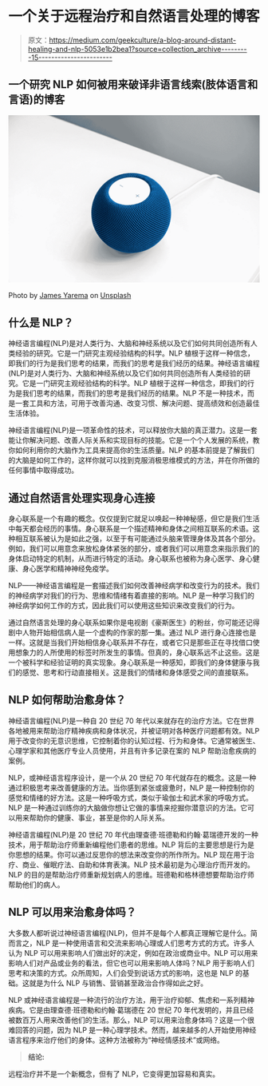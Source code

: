 # 一个关于远程治疗和自然语言处理的博客

> 原文：<https://medium.com/geekculture/a-blog-around-distant-healing-and-nlp-5053e1b2bea1?source=collection_archive---------15----------------------->

## 一个研究 NLP 如何被用来破译非语言线索(肢体语言和言语)的博客

![](img/e8d23e9e557e0c851fcba84a0479f745.png)

Photo by [James Yarema](https://unsplash.com/@jamesyarema?utm_source=medium&utm_medium=referral) on [Unsplash](https://unsplash.com?utm_source=medium&utm_medium=referral)

## 什么是 NLP？

神经语言编程(NLP)是对人类行为、大脑和神经系统以及它们如何共同创造所有人类经验的研究。它是一门研究主观经验结构的科学。NLP 植根于这样一种信念，即我们的行为是我们思考的结果，而我们的思考是我们经历的结果。神经语言编程(NLP)是对人类行为、大脑和神经系统以及它们如何共同创造所有人类经验的研究。它是一门研究主观经验结构的科学。NLP 植根于这样一种信念，即我们的行为是我们思考的结果，而我们的思考是我们经历的结果。NLP 不是一种技术，而是一套工具和方法，可用于改善沟通、改变习惯、解决问题、提高绩效和创造最佳生活体验。

神经语言编程(NLP)是一项革命性的技术，可以释放你大脑的真正潜力。这是一套能让你解决问题、改善人际关系和实现目标的技能。它是一个个人发展的系统，教你如何利用你的大脑作为工具来提高你的生活质量。NLP 的基本前提是了解我们的大脑是如何工作的，这样你就可以找到克服消极思维模式的方法，并在你所做的任何事情中取得成功。

## 通过自然语言处理实现身心连接

身心联系是一个有趣的概念。仅仅提到它就足以唤起一种神秘感，但它是我们生活中每天都会经历的事情。身心联系是一个描述精神和身体之间相互联系的术语。这种相互联系被认为是如此之强，以至于有可能通过头脑来管理身体及其各个部分。例如，我们可以用意念来放松身体紧张的部分，或者我们可以用意念来指示我们的身体启动特定的机制，从而进行特定的活动。身心联系也被称为身心医学、身心健康、身心医学和精神神经免疫学。

NLP——神经语言编程是一套描述我们如何改善神经病学和改变行为的技术。我们的神经病学对我们的行为、思维和情绪有着直接的影响。NLP 是一种学习我们的神经病学如何工作的方式，因此我们可以使用这些知识来改变我们的行为。

通过自然语言处理的身心联系如果你是电视剧《豪斯医生》的粉丝，你可能还记得剧中人物开始相信病人是一个虚构的作家的那一集。通过 NLP 进行身心连接也是一样。这就是当我们开始相信身心联系并不存在，或者它只是那些正在寻找借口使用想象力的人所使用的标签时所发生的事情。但真的，身心联系远不止这些。这是一个被科学和经验证明的真实现象。身心联系是一种感知，即我们的身体健康与我们的感觉、思考和行动直接相关。这是我们的情绪和身体感受之间的直接联系。

## NLP 如何帮助治愈身体？

神经语言编程(NLP)是一种自 20 世纪 70 年代以来就存在的治疗方法。它在世界各地被用来帮助治疗精神疾病和身体状况，并被证明对各种医疗问题都有效。NLP 用于改变你的无意识思维，它控制着你的认知过程、行为和身体。它通常被医生、心理学家和其他医疗专业人员使用，并且有许多记录在案的 NLP 帮助治愈疾病的案例。

NLP，或神经语言程序设计，是一个从 20 世纪 70 年代就存在的概念。这是一种通过积极思考来改善健康的方法。当你感到紧张或疲惫时，NLP 是一种控制你的感觉和情绪的好方法。这是一种呼吸方式，类似于瑜伽士和武术家的呼吸方式。NLP 是一种通过训练你的大脑做你想让它做的事情来挖掘你潜意识的方法。它可以用来帮助你的健康、事业，甚至是你的人际关系。

神经语言编程(NLP)是 20 世纪 70 年代由理查德·班德勒和约翰·葛瑞德开发的一种技术，用于帮助治疗师重新编程他们患者的思维。NLP 背后的主要思想是行为是你思想的结果。你可以通过反思你的想法来改变你的所作所为。NLP 现在用于治疗、商业、催眠疗法、自助和体育表演。NLP 技术最初是为心理治疗而开发的。NLP 的目的是帮助治疗师重新规划病人的思维。班德勒和格林德想要帮助治疗师帮助他们的病人。

## NLP 可以用来治愈身体吗？

大多数人都听说过神经语言编程(NLP)，但并不是每个人都真正理解它是什么。简而言之，NLP 是一种使用语言和交流来影响心理或人们思考方式的方式。许多人认为 NLP 可以用来影响人们做出好的决定，例如在政治或商业中。NLP 可以用来影响人们对产品或业务的看法，但它也可以用来影响人体吗？NLP 用于影响人们思考和决策的方式。众所周知，人们会受到说话方式的影响，这也是 NLP 的基础。这就是为什么 NLP 与销售、营销甚至政治合作得如此之好。

NLP 或神经语言编程是一种流行的治疗方法，用于治疗抑郁、焦虑和一系列精神疾病。它是由理查德·班德勒和约翰·葛瑞德在 20 世纪 70 年代发明的，并且已经被数百万人用来改善他们的生活。那么，NLP 可以用来治愈身体吗？这是一个很难回答的问题，因为 NLP 是一种心理学技术。然而，越来越多的人开始使用神经语言程序来治疗他们的身体。这种方法被称为“神经情感技术”或网络。

> **结论:**

远程治疗并不是一个新概念，但有了 NLP，它变得更加容易和真实。